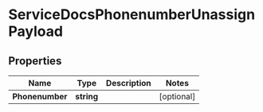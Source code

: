 

# ServiceDocsPhonenumberUnassignPayload


## Properties

| Name | Type | Description | Notes |
|------------ | ------------- | ------------- | -------------|
|**Phonenumber** | **string** |  |  [optional] |



